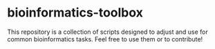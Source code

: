 # bioinformatics-toolbox
This repository is a collection of scripts designed to adjust and use for common bioinformatics tasks. Feel free to use them or to contribute!
